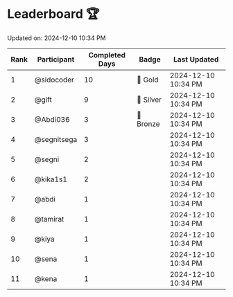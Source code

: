 # Leaderboard 🏆

Updated on: 2024-12-10 10:34 PM

| Rank | Participant       | Completed Days | Badge      | Last Updated         |
|------|-------------------|----------------|------------|----------------------|
| 1    | @sidocoder        | 10             | 🏅 Gold     | 2024-12-10 10:34 PM |
| 2    | @gift             | 9              | 🥈 Silver   | 2024-12-10 10:34 PM |
| 3    | @Abdi036          | 3              | 🥉 Bronze   | 2024-12-10 10:34 PM |
| 4    | @segnitsega       | 3              |            | 2024-12-10 10:34 PM |
| 5    | @segni            | 2              |            | 2024-12-10 10:34 PM |
| 6    | @kika1s1          | 2              |            | 2024-12-10 10:34 PM |
| 7    | @abdi             | 1              |            | 2024-12-10 10:34 PM |
| 8    | @tamirat          | 1              |            | 2024-12-10 10:34 PM |
| 9    | @kiya             | 1              |            | 2024-12-10 10:34 PM |
| 10   | @sena             | 1              |            | 2024-12-10 10:34 PM |
| 11   | @kena             | 1              |            | 2024-12-10 10:34 PM |
